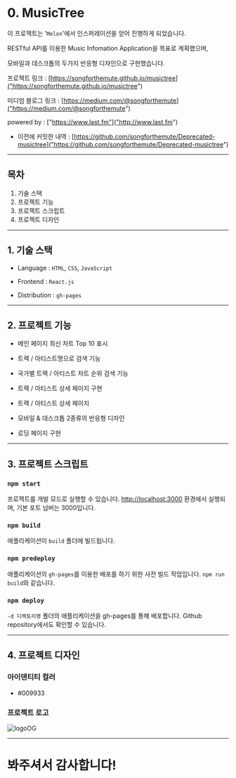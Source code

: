 # 0. MusicTree

이 프로젝트는 '`Melon`'에서 인스퍼레이션을 얻어 진행하게 되었습니다.

RESTful API를 이용한 Music Infomation Application을 목표로 계획했으며,

모바일과 데스크톱의 두가지 반응형 디자인으로 구현했습니다.

프로젝트 링크 : [https://songforthemute.github.io/musictree]("https://songforthemute.github.io/musictree")

미디엄 블로그 링크 : [https://medium.com/@songforthemute]("https://medium.com/@songforthemute")

powered by : ["https://www.last.fm"]("http://www.last.fm")

- 이전에 커밋한 내역  : [https://github.com/songforthemute/Deprecated-musictree]("https://github.com/songforthemute/Deprecated-musictree")

---

## 목차

1. 기술 스택
2. 프로젝트 기능
3. 프로젝트 스크립트
4. 프로젝트 디자인

---

## 1. 기술 스택

-   Language : `HTML`, `CSS`, `JavaScript`

-   Frontend : `React.js`

-   Distribution : `gh-pages`

---

## 2. 프로젝트 기능

-   메인 페이지 최신 차트 Top 10 표시

-   트랙 / 아티스트명으로 검색 기능

-   국가별 트랙 / 아티스트 차트 순위 검색 기능

-   트랙 / 아티스트 상세 페이지 구현

-   트랙 / 아티스트 상세 페이지

-   모바일 & 데스크톱 2종류의 반응형 디자인

-   로딩 페이지 구현

---

## 3. 프로젝트 스크립트

### `npm start`

프로젝트를 개발 모드로 실행할 수 있습니다. [http://localhost:3000]("http://localhost:3000") 환경에서 실행되며, 기본 포트 넘버는 3000입니다.

### `npm build`

애플리케이션이 `build` 폴더에 빌드됩니다.

### `npm predeploy`

애플리케이션의 `gh-pages`를 이용한 배포를 하기 위한 사전 빌드 작업입니다. `npm run build`와 같습니다.

### `npm deploy`

`-d 디렉토리명` 폴더의 애플리케이션을 gh-pages를 통해 배포합니다. Github repository에서도 확인할 수 있습니다.

---

## 4. 프로젝트 디자인

### 아이덴티티 컬러

-   #009933

### 프로젝트 로고

![logoOG](https://user-images.githubusercontent.com/105373350/174458759-e0d9316b-4cc3-495d-b3c4-c091d4de3173.png)

---

# 봐주셔서 감사합니다!
